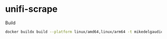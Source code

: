 # unifi-scrape

Build

```bash
docker buildx build --platform linux/amd64,linux/arm64 -t mikedelgaudio/unifi-scrape:latest --push .
```
